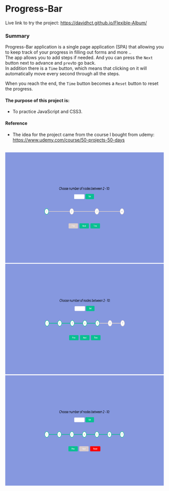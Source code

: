 # Progress-Bar

Live link to try the project: https://davidhct.github.io/Flexible-Album/

### Summary

Progress-Bar application is a single page application (SPA) that allowing you to keep track of your progress in filling out forms and more .. <br>
The app allows you to add steps if needed.
And you can press the `Next` button next to advance and `prev`to go back.<br>
In addition there is a `Time` button, which means that clicking on it will automatically move every second through all the steps.

When you reach the end, the `Time` button becomes a `Reset` button to reset the progress.<br>

#### The purpose of this project is:

- To practice JavaScript and CSS3.

#### Reference

- The idea for the project came from the course I bought from udemy: https://www.udemy.com/course/50-projects-50-days <br><br>

<kbd><img src="/demo images/img_1.png" width="630" height="350"></kbd>
<kbd><img src="/demo images/img_2.png" width="630" height="350"></kbd>
<kbd><img src="/demo images/img_3.png" width="630" height="350"></kbd>
